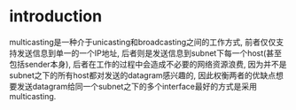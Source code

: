 # introduction
multicasting是一种介于unicasting和broadcasting之间的工作方式, 前者仅仅支持发送信息到单一的一个IP地址, 后者则是发送信息到subnet下每一个host(甚至包括sender本身), 后者在工作的过程中会造成不必要的网络资源浪费, 因为并不是subnet之下的所有host都对发送的datagram感兴趣的, 因此权衡两者的优缺点想要发送datagram给同一个subnet之下的多个interface最好的方式是采用multicasting.
